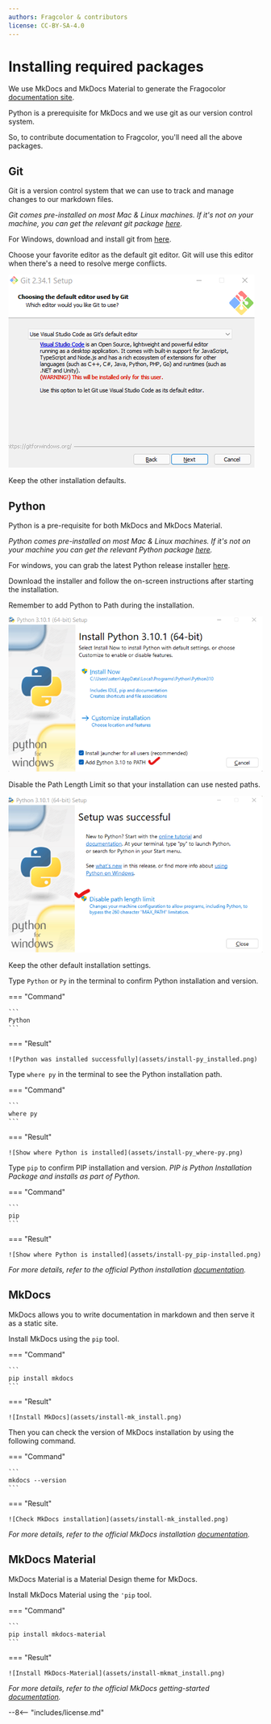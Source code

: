 ```yaml
---
authors: Fragcolor & contributors
license: CC-BY-SA-4.0
---
```


# Installing required packages

We use MkDocs and MkDocs Material to generate the Fragocolor [documentation site](https://docs.fragcolor.xyz/).

Python is a prerequisite for MkDocs and we use git as our version control system. 

So, to contribute documentation to Fragcolor, you'll need all the above packages.

## Git

Git is a version control system that we can use to track and manage changes to our markdown files.

*Git comes pre-installed on most Mac & Linux machines. If it's not on your machine, you can get the relevant git package [here](https://git-scm.com/download).*

For Windows, download and install git from [here](https://git-scm.com/download/win).

Choose your favorite editor as the default git editor. Git will use this editor when there's a need to resolve merge conflicts.

![Choose default git Editor](assets/install-git_default-editor.png)

Keep the other installation defaults.

## Python

Python is a pre-requisite for both MkDocs and MkDocs Material.

*Python comes pre-installed on most Mac & Linux machines. If it's not on your machine you can get the relevant Python package [here](https://www.python.org/downloads/).*

For windows, you can grab the latest Python release installer [here](https://www.python.org/downloads/windows/").

Download the installer and follow the on-screen instructions after starting the installation. 

Remember to add Python to Path during the installation.

![Add Python to PATH](assets/install-py_add-to-path.png)

Disable the Path Length Limit so that your installation can use nested paths.

![Disable path length limit](assets/install-py_disable-pll.png)

Keep the other default installation settings.

Type `Python` or `Py` in the terminal to confirm Python installation and version.

=== "Command"

    ```
    Python
    ```

=== "Result"

    ![Python was installed successfully](assets/install-py_installed.png)

Type `where py` in the terminal to see the Python installation path.

=== "Command"

    ```
    where py
    ```

=== "Result"

    ![Show where Python is installed](assets/install-py_where-py.png)

Type `pip` to confirm PIP installation and version.
*PIP is Python Installation Package and installs as part of Python.*

=== "Command"

    ```
    pip
    ```

=== "Result"

    ![Show where Python is installed](assets/install-py_pip-installed.png)

*For more details, refer to the official Python installation [documentation](https://docs.python.org/3/using/windows.html#installation-steps).*

## MkDocs

MkDocs allows you to write documentation in markdown and then serve it as a static site. 

Install MkDocs using the `pip` tool.

=== "Command"

    ```
    pip install mkdocs
    ```

=== "Result"

    ![Install MkDocs](assets/install-mk_install.png)

Then you can check the version of MkDocs installation by using the following command.

=== "Command"

    ```
    mkdocs --version
    ```

=== "Result"

    ![Check MkDocs installation](assets/install-mk_installed.png)

*For more details, refer to the official MkDocs installation [documentation](https://www.mkdocs.org/user-guide/installation/#installing-mkdocs).*

## MkDocs Material

MkDocs Material is a Material Design theme for MkDocs.

Install MkDocs Material using the `'pip` tool.

=== "Command"

    ```
    pip install mkdocs-material
    ```

=== "Result"

    ![Install MkDocs-Material](assets/install-mkmat_install.png)

*For more details, refer to the official MkDocs getting-started [documentation](https://squidfunk.github.io/mkdocs-material/getting-started/).*


--8<-- "includes/license.md"
